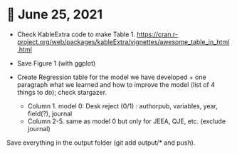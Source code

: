 # 📆 June 25, 2021	

- Check KableExtra code to make Table 1.  https://cran.r-project.org/web/packages/kableExtra/vignettes/awesome_table_in_html.html

- Save Figure 1 (with ggplot)

- Create Regression table for the model we have developed + one paragraph what we learned and how to improve the model (list of 4 things to do); check stargazer. 

  + Column 1. model 0: Desk reject (0/1) : authorpub, variables, year, field(?), journal
  + Column 2-5. same as model 0 but only for JEEA, QJE, etc. (exclude journal)


Save everything in the output folder (git add output/* and push). 
